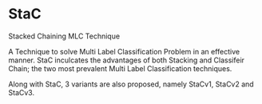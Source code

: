 # StaC
Stacked Chaining MLC Technique

A Technique to solve Multi Label Classification Problem in an effective manner. StaC inculcates the advantages of both Stacking and Classifeir Chain; the two most prevalent Multi Label Classification techniques. 

Along with StaC, 3 variants are also proposed, namely StaCv1, StaCv2 and StaCv3.


